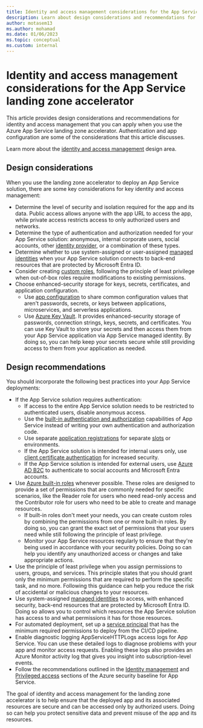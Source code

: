 ```yaml
---
title: Identity and access management considerations for the App Service landing zone accelerator
description: Learn about design considerations and recommendations for identity and access management in the Azure App Service landing zone accelerator.
author: motasem13
ms.author: mohamad
ms.date: 01/06/2023
ms.topic: conceptual
ms.custom: internal
---
```


# Identity and access management considerations for the App Service landing zone accelerator

This article provides design considerations and recommendations for identity and access management that you can apply when you use the Azure App Service landing zone accelerator. Authentication and app configuration are some of the considerations that this article discusses.

Learn more about the [identity and access management](../../../ready/landing-zone/design-area/identity-access.md) design area.

## Design considerations

When you use the landing zone accelerator to deploy an App Service solution, there are some key considerations for key identity and access management:

- Determine the level of security and isolation required for the app and its data. Public access allows anyone with the app URL to access the app, while private access restricts access to only authorized users and networks.
- Determine the type of authentication and authorization needed for your App Service solution: anonymous, internal corporate users, social accounts, other [identity provider](/azure/app-service/overview-managed-identity), or a combination of these types.
- Determine whether to use system-assigned or user-assigned [managed identities](/azure/app-service/overview-managed-identity) when your App Service solution connects to back-end resources that are protected by Microsoft Entra ID.
- Consider creating [custom roles](/entra/identity/role-based-access-control/custom-create), following the principle of least privilege when out-of-box roles require modifications to existing permissions.
- Choose enhanced-security storage for keys, secrets, certificates, and application configuration.
    - Use [app configuration](/azure/architecture/solution-ideas/articles/appconfig-key-vault) to share common configuration values that aren't passwords, secrets, or keys between applications, microservices, and serverless applications.
    - Use [Azure Key Vault](/azure/key-vault/general/overview). It provides enhanced-security storage of passwords, connection strings, keys, secrets, and certificates. You can use Key Vault to store your secrets and then access them from your App Service application via App Service managed identity. By doing so, you can help keep your secrets secure while still providing access to them from your application as needed.

## Design recommendations

You should incorporate the following best practices into your App Service deployments:

- If the App Service solution requires authentication:
  - If access to the entire App Service solution needs to be restricted to authenticated users, disable anonymous access.
  - Use the [built-in authentication and authorization](/azure/app-service/overview-authentication-authorization) capabilities of App Service instead of writing your own authentication and authorization code.
  - Use separate [application registrations](/entra/identity-platform/quickstart-register-app) for separate [slots](/azure/app-service/deploy-staging-slots) or environments.
  - If the App Service solution is intended for internal users only, use [client certificate authentication](/azure/app-service/deploy-staging-slots) for increased security.
  - If the App Service solution is intended for external users, use [Azure AD B2C](/azure/active-directory-b2c/overview) to authenticate to social accounts and Microsoft Entra accounts.
- Use [Azure built-in roles](/azure/role-based-access-control/built-in-roles#web-plan-contributor) whenever possible. These roles are designed to provide a set of permissions that are commonly needed for specific scenarios, like the Reader role for users who need read-only access and the Contributor role for users who need to be able to create and manage resources.
    - If built-in roles don't meet your needs, you can create custom roles by combining the permissions from one or more built-in roles. By doing so, you can grant the exact set of permissions that your users need while still following the principle of least privilege.
    - Monitor your App Service resources regularly to ensure that they're being used in accordance with your security policies. Doing so can help you identify any unauthorized access or changes and take appropriate actions.
- Use the principle of least privilege when you assign permissions to users, groups, and services. This principle states that you should grant only the minimum permissions that are required to perform the specific task, and no more. Following this guidance can help you reduce the risk of accidental or malicious changes to your resources.
- Use system-assigned [managed identities](/azure/app-service/overview-managed-identity) to access, with enhanced security, back-end resources that are protected by Microsoft Entra ID. Doing so allows you to control which resources the App Service solution has access to and what permissions it has for those resources.
- For automated deployment, set up a [service principal](/entra/identity-platform/app-objects-and-service-principals) that has the minimum required permissions to deploy from the CI/CD pipeline.
- Enable diagnostic logging AppServiceHTTPLogs access logs for App Service. You can use these detailed logs to diagnose problems with your app and monitor access requests. Enabling these logs also provides an Azure Monitor activity log that gives you insight into subscription-level events.
- Follow the recommendations outlined in the [Identity management](/security/benchmark/azure/baselines/app-service-security-baseline?toc=/azure/app-service/toc.json#identity-management) and [Privileged access](/security/benchmark/azure/baselines/app-service-security-baseline?toc=/azure/app-service/toc.json#privileged-access) sections of the Azure security baseline for App Service.

The goal of identity and access management for the landing zone accelerator is to help ensure that the deployed app and its associated resources are secure and can be accessed only by authorized users. Doing so can help you protect sensitive data and prevent misuse of the app and its resources.
